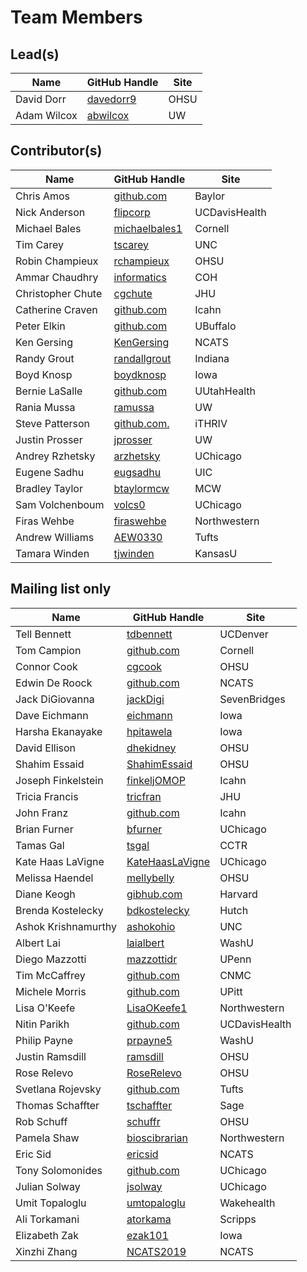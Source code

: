 # Team Members

## Lead(s)
Name | GitHub Handle | Site
-- | -- | --
David Dorr | [davedorr9](http://github.com/davedorr9) | OHSU
Adam Wilcox | [abwilcox](http://github.com/abwilcox) | UW

## Contributor(s)
Name | GitHub Handle | Site
-- | -- | --
Chris Amos | [github.com](http://github.com) | Baylor
Nick Anderson | [flipcorp](http://github.com/flipcorp) | UCDavisHealth
Michael Bales | [michaelbales1](http://github.com/michaelbales1) | Cornell
Tim Carey | [tscarey](http://github.com/tscarey) | UNC
Robin Champieux | [rchampieux](https://github.com/rchampieux) | OHSU
Ammar Chaudhry | [informatics](https://github.com/achaudhry615/informatics) | COH
Christopher Chute | [cgchute](https://github.com/cgchute) | JHU
Catherine  Craven | [github.com](http://github.com) | Icahn
Peter Elkin | [github.com](http://github.com) | UBuffalo
Ken Gersing | [KenGersing](https://github.com/KenGersing) | NCATS
Randy Grout | [randallgrout](https://github.com/randallgrout) | Indiana
Boyd Knosp | [boydknosp](http://github.com/boydknosp) | Iowa
Bernie LaSalle | [github.com](http://github.com) | UUtahHealth
Rania Mussa | [ramussa](https://github.com/ramussa) | UW
Steve Patterson | [github.com.](http://github.com.) | iTHRIV
Justin Prosser | [jprosser](http://github.com/jprosser) | UW
Andrey Rzhetsky | [arzhetsky](http://github.com/arzhetsky) | UChicago
Eugene Sadhu | [eugsadhu](https://github.com/eugsadhu) | UIC
Bradley Taylor | [btaylormcw](https://github.com/btaylormcw) | MCW
Sam Volchenboum | [volcs0](https://github.com/volcs0) | UChicago
Firas Wehbe | [firaswehbe](https://github.com/firaswehbe) | Northwestern
Andrew Williams | [AEW0330](http://github.com/AEW0330) | Tufts
Tamara Winden | [tjwinden](http://github.com/tjwinden) | KansasU

## Mailing list only
Name | GitHub Handle | Site
-- | -- | --
Tell Bennett | [tdbennett](https://github.com/tdbennett) | UCDenver
Tom Campion | [github.com](http://github.com) | Cornell
Connor Cook | [cgcook](https://github.com/cgcook) | OHSU
Edwin De Roock | [github.com](http://github.com) | NCATS
Jack DiGiovanna | [jackDigi](https://github.com/jackDigi) | SevenBridges
Dave Eichmann | [eichmann](http://github.com/eichmann) | Iowa
Harsha Ekanayake | [hpitawela](https://github.com/hpitawela) | Iowa
David Ellison | [dhekidney](http://github.com/dhekidney) | OHSU
Shahim Essaid | [ShahimEssaid](http://github.com/ShahimEssaid) | OHSU
Joseph Finkelstein | [finkeljOMOP](http://github.com/finkeljOMOP) | Icahn
Tricia Francis | [tricfran](http://github.com/tricfran) | JHU
John Franz | [github.com](http://github.com) | Icahn
Brian Furner | [bfurner](https://github.com/bfurner) | UChicago
Tamas Gal | [tsgal](https://github.com/tsgal) | CCTR
Kate Haas LaVigne | [KateHaasLaVigne](https://github.com/KateHaasLaVigne) | UChicago
Melissa Haendel | [mellybelly](http://github.com/mellybelly) | OHSU
Diane Keogh | [gibhub.com](http://gibhub.com) | Harvard
Brenda Kostelecky | [bdkostelecky](http://github.com/bdkostelecky) | Hutch
Ashok Krishnamurthy | [ashokohio](http://github.com/ashokohio) | UNC
Albert Lai | [laialbert](https://github.com/laialbert) | WashU
Diego Mazzotti | [mazzottidr](https://github.com/mazzottidr) | UPenn
Tim McCaffrey | [github.com](http://github.com) | CNMC
Michele Morris | [github.com](http://github.com) | UPitt
Lisa O'Keefe | [LisaOKeefe1](https://github.com/LisaOKeefe1) | Northwestern
Nitin Parikh | [github.com](http://github.com) | UCDavisHealth
Philip Payne | [prpayne5](http://github.com/prpayne5) | WashU
Justin Ramsdill | [ramsdill](http://github.com/ramsdill) | OHSU
Rose Relevo | [RoseRelevo](https://github.com/RoseRelevo) | OHSU
Svetlana Rojevsky | [github.com](http://github.com) | Tufts
Thomas Schaffter | [tschaffter](https://github.com/tschaffter) | Sage
Rob Schuff | [schuffr](https://github.com/schuffr) | OHSU
Pamela Shaw | [bioscibrarian](https://github.com/bioscibrarian) | Northwestern
Eric Sid | [ericsid](https://github.com/ericsid) | NCATS
Tony Solomonides | [github.com](http://github.com) | UChicago
Julian Solway | [jsolway](http://github.com/jsolway) | UChicago
Umit Topaloglu | [umtopaloglu](http://GitHub.com/umtopaloglu) | Wakehealth
Ali Torkamani | [atorkama](https://github.com/atorkama) | Scripps
Elizabeth Zak | [ezak101](https://github.com/ezak101) | Iowa
Xinzhi Zhang | [NCATS2019](https://github.com/NCATS2019) | NCATS

